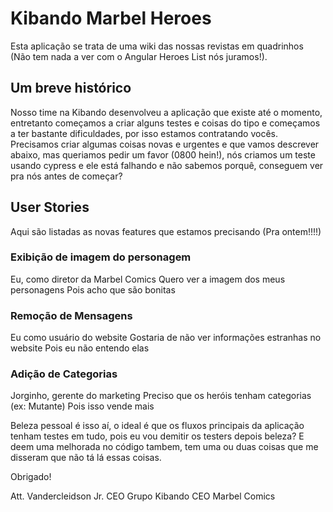 # Kibando Marbel Heroes
Esta aplicação se trata de uma wiki das nossas revistas em quadrinhos (Não tem nada a ver com o Angular Heroes List nós juramos!).

## Um breve histórico
Nosso time na Kibando desenvolveu a aplicação que existe até o momento, entretanto começamos a criar alguns testes e coisas do tipo e começamos a ter bastante dificuldades, por isso estamos contratando vocês. Precisamos criar algumas coisas novas e urgentes e que vamos descrever abaixo, mas queriamos pedir um favor (0800 hein!), nós criamos um teste usando cypress e ele está falhando e não sabemos porquê, conseguem ver pra nós antes de começar?

## User Stories
Aqui são listadas as novas features que estamos precisando (Pra ontem!!!!)

### Exibição de imagem do personagem
Eu, como diretor da Marbel Comics
Quero ver a imagem dos meus personagens 
Pois acho que são bonitas

### Remoção de Mensagens
Eu como usuário do website 
Gostaria de não ver informações estranhas no website
Pois eu não entendo elas

### Adição de Categorias
Jorginho, gerente do marketing 
Preciso que os heróis tenham categorias (ex: Mutante)
Pois isso vende mais




Beleza pessoal é isso aí, o ideal é que os fluxos principais da aplicação tenham testes em tudo, pois eu vou demitir os testers depois beleza? E deem uma melhorada no código tambem, tem uma ou duas coisas que me disseram que não tá lá essas coisas. 


Obrigado!

Att. Vandercleidson Jr.
CEO Grupo Kibando
CEO Marbel Comics
